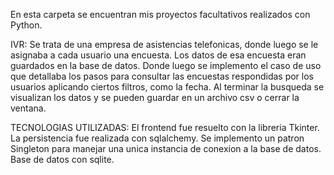En esta carpeta se encuentran mis proyectos facultativos realizados con Python.

IVR:
Se trata de una empresa de asistencias telefonicas, donde luego se le asignaba a cada usuario una encuesta. 
Los datos de esa encuesta eran guardados en la base de datos.
Donde luego se implemento el caso de uso que detallaba los pasos para consultar las encuestas respondidas por los usuarios aplicando ciertos filtros, como la fecha.
Al terminar la busqueda se visualizan los datos y se pueden guardar en un archivo csv o cerrar la ventana. 

TECNOLOGIAS UTILIZADAS:
El frontend fue resuelto con la libreria Tkinter.
La persistencia fue realizada con sqlalchemy.
Se implemento un patron Singleton para manejar una unica instancia de conexion a la base de datos.
Base de datos con sqlite.
